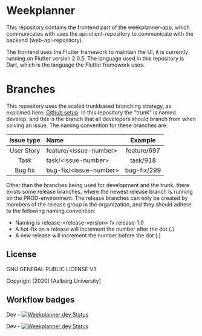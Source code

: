 # Weekplanner
This repository contains the frontend part of the weekplanner-app, which communicates with uses the api-client-repository to communicate with the backend (web-api-repository). 

The frontend uses the Flutter framework to maintain the UI, it is currently running on Flutter version 2.0.5. The language used in this repository is Dart, which is the language the Flutter framework uses.

# Branches
This repository uses the scaled trunkbased branching strategy, as explained here: [Github setup](https://github.com/aau-giraf/.github/blob/main/wiki/about/github.md). In this repository the "trunk" is named develop, and this is the branch that all developers should branch from when solving an issue. The naming convention for these branches are:

| Issue type | Name                   | Example     |
| :--------: | :--------------------- | :---------: |
| User Story | feature/\<issue-number\> | feature/697 |
| Task       | task/\<issue-number\>    | task/918    |
| Bug fix    | bug-fix/\<issue-number\> | bug-fix/299 |

Other than the branches being used for development and the trunk, there exists some release branches, where the newest release branch is running on the PROD-environment. The release branches can only be created by members of the release group in the organization, and they should adhere to the following naming convention:
- Naming is release-\<release-version\> fx release-1.0
- A hot-fix on a release will increment the number after the dot (.)
- A new release will increment the number before the dot (.)

## License

GNU GENERAL PUBLIC LICENSE V3

Copyright [2020] [Aalborg University]

## Workflow badges
Dev - [![Weekplanner dev Status](https://github.com/aau-giraf/weekplanner/workflows/CI/badge.svg?branch=develop)](https://github.com/aau-giraf/weekplanner/actions)

Dev - [![Weekplanner dev Status](https://github.com/aau-giraf/weekplanner/workflows/Flutter%20Android%20and%20iOS%20verification/badge.svg?branch=develop)](https://github.com/aau-giraf/weekplanner/actions)
